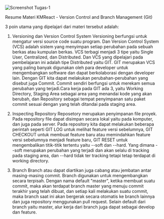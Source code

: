 ![Screenshot Tugas-1](https://user-images.githubusercontent.com/83440868/186586025-be13c831-27d8-4fb5-90ad-3e91878c6bd1.JPG)

Resume Materi KMReact - Version Control and Branch Management (Git)

3 poin utama yang dipelajari dari materi tersebut adalah:

1. Versioning dan Version Control System
Versioning berfungsi untuk mengatur versi source code suatu program. Dan Version Control System (VCS) adalah sistem yang menyimpan setiap perubahan pada sebuah berkas atau kumpulan berkas. VCS terbagi menjadi 3 tipe yaitu Single User, Centralized, dan Distributed. Dan VCS yang dipelajari pada pembelajaran ini adalah tipe Distributed yaitu GIT. GIT merupakan VCS yang paling banyak digunakan oleh para developer untuk mengembangkan software dan dapat berkolaborasi dengan developer lain. Dengan GIT kita dapat melakukan perubahan-perubahan yang disebut juga Commit. Commit sendiri berfungsi untuk merekam semua perubahan yang terjadi.Cara kerja pada GIT ada 3, yaitu Working Directory, Staging Area sebagai area yang menandai kode yang akan berubah, dan Repository sebagai tempat penyimpanan satu paket commit sesuai dengan yang telah ditandai pada staging area.

2. Inspecting Repository
Reposetory merupakan penyimpanan file proyek. Pada repository file dapat disimpan secara lokal yaitu pada komputer, dan juga pada server. Pada repository kita dapat melakukan beberapa perintah seperti GIT LOG untuk melihat feature versi sebelumnya, GIT CHECKOUT untuk membuat feature baru atau memindahkan feature versi sebelumnya menjadi feature baru, GIT RESET untuk mengembalikan titik-titik tertentu yaitu --soft dan --hard. Yang dimana --soft merupakan perubahan yang terjadi dan akan selalu di tracking pada staging area, dan --hard tidak ter tracking tetapi tetap terdapat di working directory. 

3. Branch
Branch atau dapat diartikan juga cabang atau jembatan antar masing-masing commit. Branch digunakan untuk mengembangkan secara terpisah. Dengan nama default "master", ketika membuat suatu commit, maka akan terdapat branch master yang menuju commit terakhir yang telah dibuat, dan setiap kali melakukan suatu commit, maka branch saat ini akan bergerak secara otomatis ke branch lainnya dan juga repository menggunakan pull request. Selain default dari branch yaitu master, alur kerja dari branch juga dapat sebagai develop dan feature.
